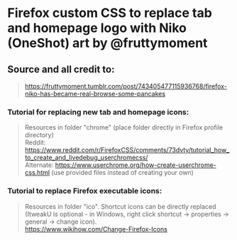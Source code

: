 # Firefox custom CSS to replace tab and homepage logo with Niko (OneShot) art by @fruttymoment  
## Source and all credit to:  
> https://fruttymoment.tumblr.com/post/743405477115936768/firefox-niko-has-became-real-browse-some-pancakes  
  
  
  
### Tutorial for replacing new tab and homepage icons:  
> Resources in folder "chrome" (place folder directly in Firefox profile directory)  
> Reddit: https://www.reddit.com/r/FirefoxCSS/comments/73dvty/tutorial_how_to_create_and_livedebug_userchromecss/  
> Alternate: https://www.userchrome.org/how-create-userchrome-css.html (use provided files instead of creating your own)  
  
  
  
### Tutorial to replace Firefox executable icons:  
> Resources in folder "ico". Shortcut icons can be directly replaced (ItweakU is optional - in Windows, right click shortcut → properties → general → change icon).  
> https://www.wikihow.com/Change-Firefox-Icons  
